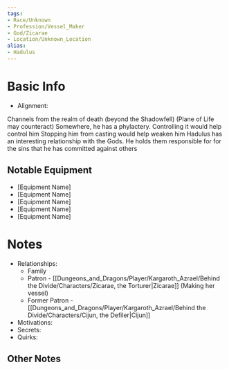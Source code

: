 ```yaml
---
tags:
- Race/Unknown
- Profession/Vessel_Maker
- God/Zicarae
- Location/Unknown_Location
alias:
- Hadulus
---
```

# Basic Info
- Alignment: 

Channels from the realm of death (beyond the Shadowfell) (Plane of Life may counteract)
Somewhere, he has a phylactery. Controlling it would help control him
Stopping him from casting would help weaken him
Hadulus has an interesting relationship with the Gods. He holds them responsible for for the sins that he has committed against others

## Notable Equipment
- [Equipment Name]
- [Equipment Name]
- [Equipment Name]
- [Equipment Name]
- [Equipment Name]

# Notes
- Relationships: 
	- Family
	- Patron - [[Dungeons_and_Dragons/Player/Kargaroth_Azrael/Behind the Divide/Characters/Zicarae, the Torturer|Zicarae]] (Making her vessel)
	- Former Patron - [[Dungeons_and_Dragons/Player/Kargaroth_Azrael/Behind the Divide/Characters/Cijun, the Defiler|Cijun]]
- Motivations: 
- Secrets: 
- Quirks: 

## Other Notes
